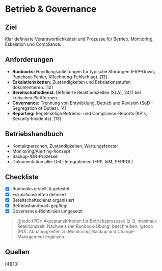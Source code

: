 # Betrieb & Governance

## Ziel
Klar definierte Verantwortlichkeiten und Prozesse für Betrieb, Monitoring, Eskalation und Compliance.

## Anforderungen
- **Runbooks:** Handlungsanleitungen für typische Störungen (ERP-Down, Punchout-Fehler, XRechnung-Fehlschlag). [13]
- **Eskalationsketten:** Zuständigkeiten und Eskalationsstufen dokumentieren. [13]
- **Bereitschaftsdienst:** Definierte Reaktionszeiten (SLA), 24/7 bei kritischen Plattformen.
- **Governance:** Trennung von Entwicklung, Betrieb und Revision (SoD – Segregation of Duties). [4]
- **Reporting:** Regelmäßige Betriebs- und Compliance-Reports (KPIs, Security-Incidents). [13]

## Betriebshandbuch
- Kontaktpersonen, Zuständigkeiten, Wartungsfenster  
- Monitoring/Alerting-Konzept  
- Backup-/DR-Prozesse  
- Dokumentation aller Dritt-Integrationen (ERP, IdM, PEPPOL)

## Checkliste
- [x] Runbooks erstellt & getestet  
- [x] Eskalationsketten definiert  
- [x] Bereitschaftsdienst organisiert
- [x] Betriebshandbuch gepflegt
- [x] Governance-Richtlinien umgesetzt

> @todo (PO): Akzeptanzkriterien für Betriebsprozesse (z. B. maximale Reaktionszeit, Nachweis der Runbook-Übung) beschreiben.
> @todo (PO): Abhängigkeiten zu Monitoring, Backup und Change-Management ergänzen.

## Quellen
[4][13]
